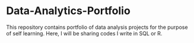 # Data-Analytics-Portfolio

This repository contains portfolio of data analysis projects for the purpose of self learning.
Here, I will be sharing codes I write in SQL or R.
